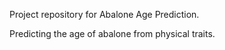 Project repository for Abalone Age Prediction.

Predicting the age of abalone from physical traits.
